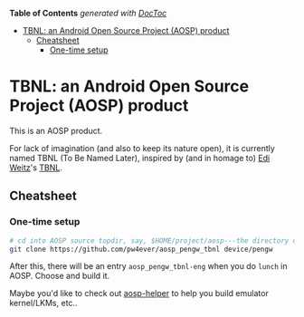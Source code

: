 <!-- START doctoc generated TOC please keep comment here to allow auto update -->
<!-- DON'T EDIT THIS SECTION, INSTEAD RE-RUN doctoc TO UPDATE -->
**Table of Contents**  *generated with [DocToc](http://doctoc.herokuapp.com/)*

- [TBNL: an Android Open Source Project (AOSP) product](#tbnl-an-android-open-source-project-aosp-product)
	- [Cheatsheet](#cheatsheet)
		- [One-time setup](#one-time-setup)

<!-- END doctoc generated TOC please keep comment here to allow auto update -->

# TBNL: an Android Open Source Project (AOSP) product

This is an AOSP product. 

For lack of imagination (and also to keep its nature open), it is currently named TBNL (To Be Named Later), inspired by (and in homage to) [Edi Weitz](http://weitz.de/)'s [TBNL](http://weitz.de/tbnl/).

## Cheatsheet

### One-time setup

```bash
# cd into AOSP source topdir, say, $HOME/project/aosp---the directory outputed by $(gettop) after "source build/envsetup.sh"
git clone https://github.com/pw4ever/aosp_pengw_tbnl device/pengw
```

After this, there will be an entry `aosp_pengw_tbnl-eng` when you do `lunch` in AOSP. Choose and build it.

Maybe you'd like to check out [aosp-helper][] to help you build emulator kernel/LKMs, etc..


[aosp-helper]: https://github.com/pw4ever/aosp-hacking-helper "AOSP hacking helper"
